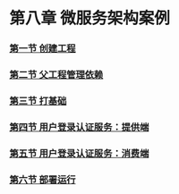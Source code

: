 # 第八章 微服务架构案例

### [第一节 创建工程](第八章微服务架构案例/第一节%20创建工程.md)

### [第二节 父工程管理依赖](第八章微服务架构案例/第二节%20父工程管理依赖.md)

### [第三节 打基础](第八章微服务架构案例/第三节%20打基础.md)

### [第四节 用户登录认证服务：提供端](第八章微服务架构案例/第四节%20用户登录认证服务：提供端.md)

### [第五节 用户登录认证服务：消费端](第八章微服务架构案例/第五节%20用户登录认证服务：消费端.md)

### [第六节 部署运行](第八章微服务架构案例/第六节%20部署运行.md)